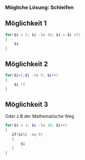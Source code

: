 ### Mögliche Lösung: Schleifen


## Möglichkeit 1
```powershell
for($i = 2; $i -le 10; $i = $i +2)
{
    $i
}
 ```
## Möglichkeit 2
```powershell
for($i=1;$i -le 5; $i++)
{
    $i *2    
}
```
 ## Möglichkeit 3
 Oder z.B der Mathematische Weg

 ```powershell
 for($i = 1; $i -le 10; $i++)
{
    if($i%2 -eq 0)
    {
        $i
    }
}